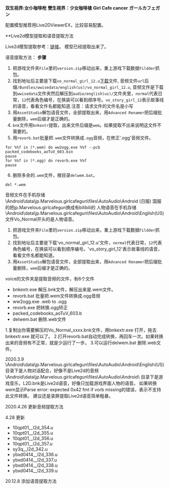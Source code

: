 **双生视界:女仆咖啡枪**
**雙生視界：少女咖啡槍**
**Girl Cafe cancer**
**ガールカフェガン**

配置模型推荐用Live2DViewerEX，比较容易配置。

**Live2d模型提取和语音提取方法

Live2d模型提取参考：[链接](https://www.perfare.net/1564.html)。
模型已经提取出来了。

语音提取方法：
**步骤**   
1.  把游戏文件夹`File`里的`version.zip`移动出来，重上游戏下载数据`Fildder`抓包。
2. 找到地址后主要是下载`vo_normal_girl_12.u`[下载](https://cdn-cafe2.xoyo.jp/seasun_jp/10113/Android/V299/Bundles/wwisedata/english(us)/vo_normal_girl_12.u)文件, 音频文件`url`后缀`/Bundles/wwisedata/english(us)/vo_normal_girl_12.u`,
音频文件是下载到`wwisedata`文件夹然后解压到`audio/english(us)/`文件夹里，`normal`代表日常，`12`代表角色编号，在换装可以看到顺序号。`vo_story_girl_12`表示故事线的语音，看看文件名都能知道.注意：请求文件的文件名是小写
3. 用`AssetStudio`解包语音文件，全部提取出来，用`Advanced Renamer`把后缀批量删除，`wem`后缀才是正确的。
4. `bnk`文件用`bnkextr`提取，出来文件后缀是`wem`。如果提取不出来说明这文件不需要的。
5.  用`revorb.bat`批量把`.wem`文件转换成`.ogg`音频，在修正'.ogg'音频文件。
```
for %%f in (*.wem) do ww2ogg.exe %%f --pcb packed_codebooks_aoTuV_603.bin
pause 
for %%f in (*.ogg) do revorb.exe %%f 
pause

```

6.  删除多余的`.wem`文件，根目录`delwem.bat`。 
```
del *.wem

```

音频文件在手机存储 \Android\data\jp.Marvelous.girlcafegun\files\AutoAudio\Android (日服)
国服的把jp.Marvelous.girlcafegun换成有bilibili的
人物语音在手机存储  \Android\data\jp.Marvelous.girlcafegun\files\AutoAudio\Android\English(US)
文件Vo_Normal开头的是人物语音。

1. 把游戏文件夹`File`里的`version.zip`移动出来，重上游戏下载数据`Fildder`抓包。
2. 找到地址后主要是下载'vo_normal_girl_12.u'文件，`normal`代表日常，`12`代表角色编号，在换装可以看到顺序编号。'vo_story_girl_12'表示故事线的语音，看看文件名都能知道。
3. 用`AssetStudio`解包语音文件，全部提取出来，用`Advanced Renamer`把后缀批量删除，`wem`后缀才是正确的。

voice的文件夹是提取音频的文件，有6个文件
- bnkextr.exe 解压.bnk文件，解压出来是.wem文件。
- revorb.bat  批量把.wem文件转换成.ogg音频
- ww2ogg.exe 	.web to .ogg
- revorb.exe  把转换.ogg矫正
- packed_codebooks_aoTuV_603.b
- delwem.bat  删除.web文件

1.复制出你需要解压的Vo_Normal_xxxx.bnk文件，用bnkextr.exe 打开，拖去bnkextr.exe 就可以了。
2.打开revorb.bat自动完成转换，再回车一次。如果转换出来的音频有不正常，就是少运行了一步。
3.可以运行delwem.bat  删除.web文件。



2020.3.9
\Android\data\jp.Marvelous.girlcafegun\files\AutoAudio\Android\English(US) 目录下是人物对话配合，好像不是Live2d的音频
\Android\data\jp.Marvelous.girlcafegun\files\AutoAudio\Android\  目录下是游戏音乐，L2D.bnk是Live2d语音，好像只加载游戏界面人物的语音。
如果转换wem显示Parse error: expected 0x42 fmt if vorb missing的错误，表示不支持此文件转换。
建议还是录屏提取Live2d语音简单粗暴。

2020.4.26
更新音频提取方法

4.28 更新
- 10qpt01__l2d_354.u
- 10qpt01__l2d_355.u
- 10qpt01__l2d_356.u
- 10qpt01__l2d_357.u
- sy3q__l2d_342.u
- ybxd0414__l2d_336.u
- ybxd0414__l2d_337.u
- ybxd0414__l2d_338.u
- ybxd0414__l2d_339.u

20.12.8
添加语音提取方法